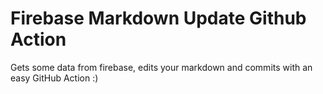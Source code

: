 
# Firebase Markdown Update Github Action

Gets some data from firebase, edits your markdown and commits with an easy GitHub Action :)

# <!-- FIREBASE_VALUE:START --> <!-- FIREBASE_VALUE:END -->


